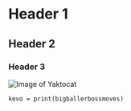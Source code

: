 # Header 1
## Header 2
### Header 3

![Image of Yaktocat](https://octodex.github.com/images/yaktocat.png)

```
kevo = print(bigballerbossmoves)
```
